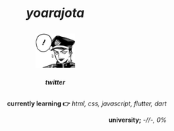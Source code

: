 <h1 align="center">  <i><b>yoarajota</b></i></h1>

<h2 align="center">   <img src="yj_1.png" width="18%"> </h2>

<h5 align="center">   <a href="https://twitter.com/yoarajota" letter-spaing="3px" style="text-decoration: none;"><b>twitter</b></a>  </h5>
<h2></h2>
<h2></h2>
 <p align="right">
  <b>currently learning 👉</b>
  <i> html, css, javascript, flutter, dart </i>
</p>
<p align="right"><b>university;</b><i> -//-, 0% <i></p> 


